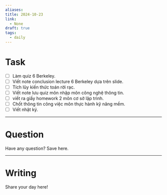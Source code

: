 ```yaml
---
aliases: 
title: 2024-10-23
link:
  - None
draft: true
tags:
  - daily
---
```

# Task
- [ ] Làm quiz 6 Berkeley.
- [ ] Viết note conclusion lecture 6 Berkeley dựa trên slide.
- [ ] Tích lũy kiến thức toán rời rạc.
- [ ] Viết note lưu quiz môn nhập môn công nghệ thông tin.
- [ ] viết ra giấy homework 2 môn cơ sở lập trình.
- [ ] Chốt thông tin công việc môn thực hành kỹ năng mềm.
- [ ] Viết nhật ký.

---
# Question

Have any question? Save here.

---
# Writing

Share your day here!